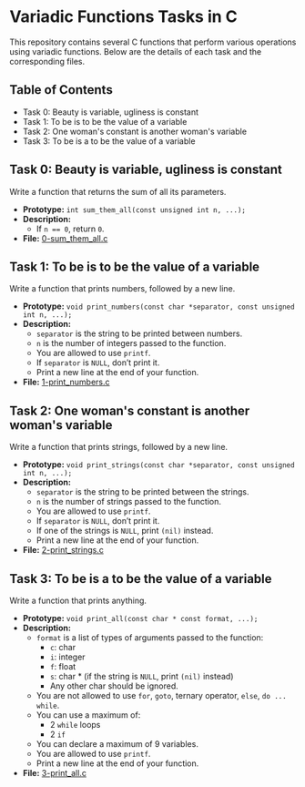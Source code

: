# Variadic Functions Tasks in C

This repository contains several C functions that perform various operations using variadic functions. Below are the details of each task and the corresponding files.

## Table of Contents

- Task 0: Beauty is variable, ugliness is constant
- Task 1: To be is to be the value of a variable
- Task 2: One woman's constant is another woman's variable
- Task 3: To be is a to be the value of a variable

## Task 0: Beauty is variable, ugliness is constant

Write a function that returns the sum of all its parameters.

- **Prototype:** `int sum_them_all(const unsigned int n, ...);`
- **Description:**
  - If `n == 0`, return `0`.
- **File:** [0-sum_them_all.c](0-sum_them_all.c)

## Task 1: To be is to be the value of a variable

Write a function that prints numbers, followed by a new line.

- **Prototype:** `void print_numbers(const char *separator, const unsigned int n, ...);`
- **Description:**
  - `separator` is the string to be printed between numbers.
  - `n` is the number of integers passed to the function.
  - You are allowed to use `printf`.
  - If `separator` is `NULL`, don’t print it.
  - Print a new line at the end of your function.
- **File:** [1-print_numbers.c](1-print_numbers.c)

## Task 2: One woman's constant is another woman's variable

Write a function that prints strings, followed by a new line.

- **Prototype:** `void print_strings(const char *separator, const unsigned int n, ...);`
- **Description:**
  - `separator` is the string to be printed between the strings.
  - `n` is the number of strings passed to the function.
  - You are allowed to use `printf`.
  - If `separator` is `NULL`, don’t print it.
  - If one of the strings is `NULL`, print `(nil)` instead.
  - Print a new line at the end of your function.
- **File:** [2-print_strings.c](2-print_strings.c)

## Task 3: To be is a to be the value of a variable

Write a function that prints anything.

- **Prototype:** `void print_all(const char * const format, ...);`
- **Description:**
  - `format` is a list of types of arguments passed to the function:
    - `c`: char
    - `i`: integer
    - `f`: float
    - `s`: char * (if the string is `NULL`, print `(nil)` instead)
    - Any other char should be ignored.
  - You are not allowed to use `for`, `goto`, ternary operator, `else`, `do ... while`.
  - You can use a maximum of:
    - 2 `while` loops
    - 2 `if`
  - You can declare a maximum of 9 variables.
  - You are allowed to use `printf`.
  - Print a new line at the end of your function.
- **File:** [3-print_all.c](3-print_all.c)
